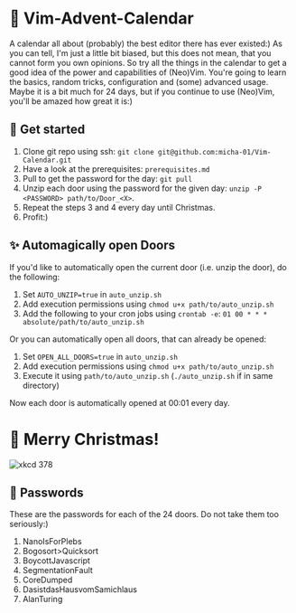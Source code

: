 # 🎁 Vim-Advent-Calendar
A calendar all about (probably) the best editor there has ever existed:)
As you can tell, I'm just a little bit biased, but this does not mean, that you cannot form you own opinions.
So try all the things in the calendar to get a good idea of the power and capabilities of (Neo)Vim.
You're going to learn the basics, random tricks, configuration and (some) advanced usage.
Maybe it is a bit much for 24 days, but if you continue to use (Neo)Vim, you'll be amazed how great it is:)

## 🚀 Get started
1. Clone git repo using ssh: `git clone git@github.com:micha-01/Vim-Calendar.git`
2. Have a look at the prerequisites: `prerequisites.md`
3. Pull to get the password for the day: `git pull`
4. Unzip each door using the password for the given day: `unzip -P <PASSWORD> path/to/Door_<X>`.
5. Repeat the steps 3 and 4 every day until Christmas.
52. Profit:)

## ✨ Automagically open Doors
If you'd like to automatically open the current door (i.e. unzip the door), do the following:
1. Set `AUTO_UNZIP=true` in `auto_unzip.sh`
2. Add execution permissions using `chmod u+x path/to/auto_unzip.sh`
3. Add the following to your cron jobs using `crontab -e`:
    `01 00 * * * absolute/path/to/auto_unzip.sh`

Or you can automatically open all doors, that can already be opened:
1. Set `OPEN_ALL_DOORS=true` in `auto_unzip.sh`
2. Add execution permissions using `chmod u+x path/to/auto_unzip.sh`
3. Execute it using `path/to/auto_unzip.sh` (`./auto_unzip.sh` if in same directory)

Now each door is automatically opened at 00:01 every day.

# 🎄 Merry Christmas!
![xkcd 378](https://imgs.xkcd.com/comics/real_programmers.png)

## 🔑 Passwords
These are the passwords for each of the 24 doors. Do not take them too seriously:)
1. NanoIsForPlebs
2. Bogosort>Quicksort
3. BoycottJavascript
4. SegmentationFault
5. CoreDumped
6. DasistdasHausvomSamichlaus
7. AlanTuring
